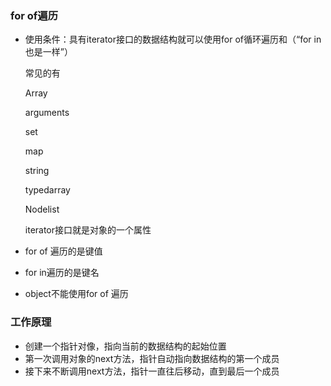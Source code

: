 ### for of遍历

- 使用条件：具有iterator接口的数据结构就可以使用for of循环遍历和（“for in 也是一样”）

    常见的有

    Array

    arguments

    set

    map

    string

    typedarray

    Nodelist

    iterator接口就是对象的一个属性

- for of 遍历的是键值
- for  in遍历的是键名
- object不能使用for of 遍历

### 工作原理

- 创建一个指针对像，指向当前的数据结构的起始位置
- 第一次调用对象的next方法，指针自动指向数据结构的第一个成员
- 接下来不断调用next方法，指针一直往后移动，直到最后一个成员
